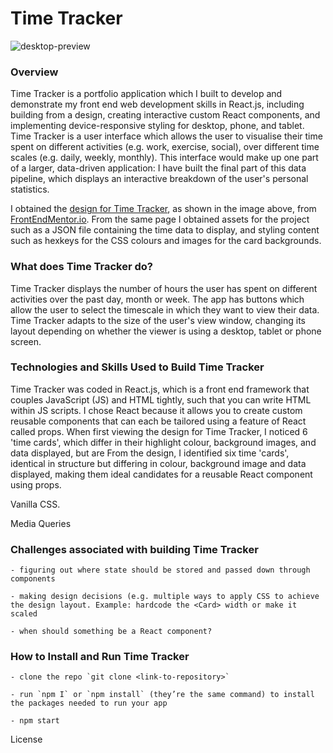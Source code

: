 # Time Tracker

![desktop-preview](https://github.com/TamsinHuggins/time-tracker-react/assets/32196191/63a80b95-089b-477a-813c-1df877b8be74)

### Overview

Time Tracker is a portfolio application which I built to develop and demonstrate my front end web development skills in React.js, including building from a design, creating interactive custom React components, and implementing device-responsive styling for desktop, phone, and tablet. Time Tracker is a user interface which allows the user to visualise their time spent on different activities (e.g. work, exercise, social), over different time scales (e.g. daily, weekly, monthly). This interface would make up one part of a larger, data-driven application: I have built the final part of this data pipeline, which displays an interactive breakdown of the user's personal statistics.

I obtained the [design for Time Tracker](https://www.frontendmentor.io/challenges/time-tracking-dashboard-UIQ7167Jw), as shown in the image above, from [FrontEndMentor.io](https://www.frontendmentor.io/). From the same page I obtained assets for the project such as a JSON file containing the time data to display, and styling content such as hexkeys for the CSS colours and images for the card backgrounds.

### What does Time Tracker do?
Time Tracker displays the number of hours the user has spent on different activities over the past day, month or week. The app has buttons which allow the user to select the timescale in which they want to view their data. Time Tracker adapts to the size of the user's view window, changing its layout depending on whether the viewer is using a desktop, tablet or phone screen.

### Technologies and Skills Used to Build Time Tracker

Time Tracker was coded in React.js, which is a front end framework that couples JavaScript (JS) and HTML tightly, such that you can write HTML within JS scripts. I chose React because it allows you to create custom reusable components that can each be tailored using a feature of React called props. When first viewing the design for Time Tracker, I noticed 6 'time cards', which differ in their highlight colour, background images, and data displayed, but are From the design, I identified six time 'cards', identical in structure but differing in colour, background image and data displayed, making them ideal candidates for a reusable React component using props.

Vanilla CSS. 

Media Queries



### Challenges associated with building Time Tracker

	- figuring out where state should be stored and passed down through 		components

	- making design decisions (e.g. multiple ways to apply CSS to achieve 		the design layout. Example: hardcode the <Card> width or make it 			scaled

	- when should something be a React component?

### How to Install and Run Time Tracker

	- clone the repo `git clone <link-to-repository>`

	- run `npm I` or `npm install` (they’re the same command) to install the packages needed to run your app

	- npm start



License 
